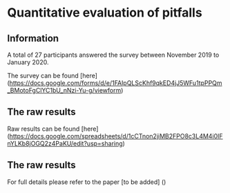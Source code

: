 # Quantitative evaluation of pitfalls

## Information
A total of 27 participants answered the survey between November 2019 to January 2020.

The survey can be found [here] (https://docs.google.com/forms/d/e/1FAIpQLScKhf9qkED4jJ5WFu1tpPPQm_BMotoFgClYC1bU_nNzi-Yu-g/viewform)

## The raw results
Raw results can be found [here] (https://docs.google.com/spreadsheets/d/1cCTnon2jiMB2FPO8c3L4M4i0IFnYLKb8jOGQ2z4PaKU/edit?usp=sharing)


## The raw results

For full details please refer to the paper [to be added] ()
